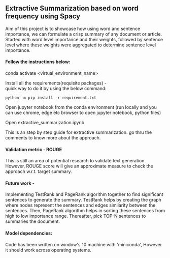 ## Extractive Summarization based on word frequency using Spacy

Aim of this project is to showcase how using word and sentence importance, we can formulate a crisp summary of any document or article. Started with word level importance and their weights, followed by sentence level where these weights were aggregated to determine sentence level importance. 

#### Follow the instructions below: 

conda activate <virtual_environment_name>

Install all the requirements(requisite packages) -  
    quick way to do it by using the below command: 
    
    python -m pip install -r requirement.txt

Open jupyter notebook from the conda environment (run locally and you can use chrome, edge etc browser to open jupyter notebook, python files)

Open extractive_summarization.ipynb

This is an step by step guide for extractive summarization. go thru the comments to know more about the approach. 

#### Validation metric - ROUGE

This is still an area of potential research to validate text generation. However, ROUGE score will give an approximate measure to check the approach w.r.t. target summary.

#### Future work - 

Implementing TestRank and PageRank algorithm together to find significant sentences to generate the summary. TestRank helps by creating the graph where nodes represent the sentences and edges similarity between the sentences. Then, PageRank algorithm helps in sorting these sentences from high to low importance range. Thereafter, pick TOP-N sentences to summaries the document.

#### Model dependencies: 
Code has been written on window's 10 machine with 'miniconda', However it should work across operating systems. 
